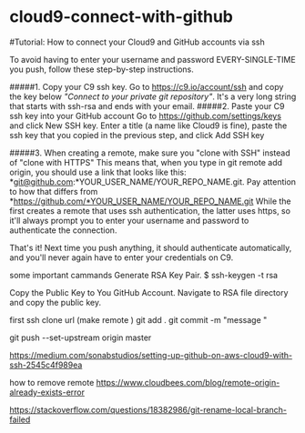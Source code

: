 # cloud9-connect-with-github

#Tutorial: How to connect your Cloud9 and GitHub accounts via ssh

To avoid having to enter your username and password EVERY-SINGLE-TIME you push, follow these step-by-step instructions.


#####1. Copy your C9 ssh key. Go to https://c9.io/account/ssh and copy the key below *"Connect to your private git repository"*. It's a very long string that starts with ssh-rsa and ends with your email.
#####2. Paste your C9 ssh key into your GitHub account Go to https://github.com/settings/keys and click New SSH key. Enter a title (a name like Cloud9 is fine), paste the ssh key that you copied in the previous step, and click Add SSH key

#####3. When creating a remote, make sure you "clone with SSH" instead of "clone with HTTPS" This means that, when you type in git remote add origin, you should use a link that looks like this: *git@github.com:*YOUR_USER_NAME/YOUR_REPO_NAME.git. Pay attention to how that differs from *https://github.com/*YOUR_USER_NAME/YOUR_REPO_NAME.git While the first creates a remote that uses ssh authentication, the latter uses https, so it'll always prompt you to enter your username and password to authenticate the connection.


That's it! Next time you push anything, it should authenticate automatically, and you'll never again have to enter your credentials on C9.


some important cammands 
Generate RSA Key Pair.
$ ssh-keygen -t rsa

Copy the Public Key to You GitHub Account.
Navigate to RSA file directory and copy the public key.

first ssh clone url (make remote )
git add .
git commit -m "message "

git push --set-upstream origin master

https://medium.com/sonabstudios/setting-up-github-on-aws-cloud9-with-ssh-2545c4f989ea

how to remove remote 
https://www.cloudbees.com/blog/remote-origin-already-exists-error

https://stackoverflow.com/questions/18382986/git-rename-local-branch-failed
